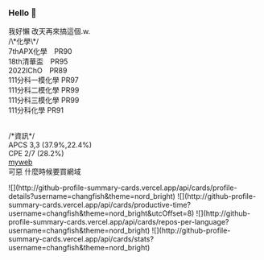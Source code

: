 ### Hello 👋
<div>
我好懶 改天再來搞這個.w.<br>
/\*化學\*/<br>
7thAPX化學&emsp;PR90<br>
18th清華盃&emsp;PR95<br>
2022IChO&emsp;PR89<br>
111分科一模化學 PR97<br>
111分科二模化學 PR99<br>
111分科三模化學 PR99<br>
111分科化學 PR91<br><br>

/\*資訊\*/<br>
APCS 3,3 (37.9%,22.4%)<br>
CPE 2/7 (28.2%)<br>
[myweb](https://changyu.nycu.me/)<br>
可惡 什麼時候要買網域
<!--+這裡應該會放東西吧(應該-->
</div>
<div>
![](http://github-profile-summary-cards.vercel.app/api/cards/profile-details?username=changfish&theme=nord_bright)
![](http://github-profile-summary-cards.vercel.app/api/cards/productive-time?username=changfish&theme=nord_bright&utcOffset=8)
![](http://github-profile-summary-cards.vercel.app/api/cards/repos-per-language?username=changfish&theme=nord_bright)
![](http://github-profile-summary-cards.vercel.app/api/cards/stats?username=changfish&theme=nord_bright)
</div>
<!--
**changfish/changfish** is a ✨ _special_ ✨ repository because its `README.md` (this file) appears on your GitHub profile.

Here are some ideas to get you started:

- 🔭 I’m currently working on ...
- 🌱 I’m currently learning ...
- 👯 I’m looking to collaborate on ...
- 🤔 I’m looking for help with ...
- 💬 Ask me about ...
- 📫 How to reach me: ...
- 😄 Pronouns: ...
- ⚡ Fun fact: ...
-->
